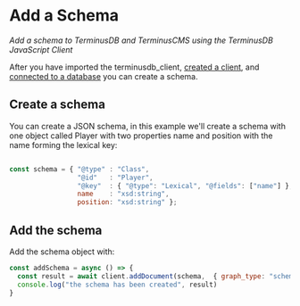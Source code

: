 # Add a Schema

*Add a schema to TerminusDB and TerminusCMS using the TerminusDB JavaScript Client*

After you have imported the terminusdb_client, [created a client](./connect-to-javascript-client.md), and [connected to a database](./connect-to-a-database.md) you can create a schema.

## Create a schema

You can create a JSON schema, in this example we'll create a schema with one object called Player with two properties name and position with the name forming the lexical key:

```js

const schema = { "@type" : "Class",
                 "@id"   : "Player",
                 "@key"  : { "@type": "Lexical", "@fields": ["name"] },
                 name    : "xsd:string",
                 position: "xsd:string" };
```

## Add the schema
Add the schema object with:

```js
const addSchema = async () => {
  const result = await client.addDocument(schema,  { graph_type: "schema" });
  console.log("the schema has been created", result)
}
```
